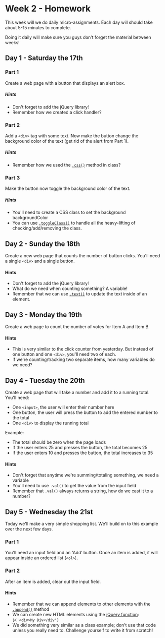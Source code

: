 # Week 2 - Homework

This week will we do daily micro-assignments.
Each day will should take about 5-15 minutes to complete.

Doing it daily will make sure you guys don't forget the material between weeks!

## Day 1 - Saturday the 17th

### Part 1
Create a web page with a button that displays an alert box.

##### Hints
- Don't forget to add the jQuery library!
- Remember how we created a click handler?

### Part 2
Add a `<div>` tag with some text.  Now make the button change the background color of the text (get rid of the alert from Part 1).

##### Hints
- Remember how we used the [`.css()`](http://api.jquery.com/css/) method in class?

### Part 3
Make the button now toggle the background color of the text.
##### Hints
- You'll need to create a CSS class to set the background backgroundColor
- You can use [`.toggleClass()`](http://api.jquery.com/toggleclass/) to handle all the heavy-lifting of checking/add/removing the class.

## Day 2 - Sunday the 18th

Create a new web page that counts the number of button clicks.
You'll need a single `<div>` and a single button.

#### Hints
- Don't forget to add the jQuery library!
- What do we need when counting something? A variable!
- Remember that we can use [`.text()`](https://www.w3schools.com/jquery/html_text.asp) to update the text inside of an element.

## Day 3 - Monday the 19th

Create a web page to count the number of votes for Item A and Item B.
#### Hints
- This is very similar to the click counter from yesterday.  But instead of one button and one `<div>`, you'll need two of each.
- If we're counting/tracking two separate items, how many variables do we need?

## Day 4 - Tuesday the 20th
Create a web page that will take a number and add it to a running total.  You'll need:
- One `<input>`, the user will enter their number here
- One button, the user will press the button to add the entered number to the total
- One `<div>` to display the running total

Example:
- The total should be zero when the page loads
- If the user enters 25 and presses the button, the total becomes 25
- If the user enters 10 and presses the button, the total increases to 35

#### Hints
- Don't forget that anytime we're summing/totaling something, we need a variable
- You'll need to use `.val()` to get the value from the input field
- Remember that `.val()` always returns a string, how do we cast it to a number?

## Day 5 - Wednesday the 21st
Today we'll make a very simple shopping list.  We'll build on to this example over the next few days.

### Part 1
You'll need an input field and an 'Add' button.  Once an item is added, it will appear inside an ordered list (`<ol>`).

### Part 2
After an item is added, clear out the input field.

#### Hints
- Remember that we can append elements to other elements with the [`.append()`](https://www.w3schools.com/jquery/html_append.asp) method
- We can create new HTML elements using the [jQuery function](http://api.jquery.com/jQuery/#jQuery2): `$('<div>My Div</div')`
- We did something very similar as a class example; don't use that code unless you really need to.  Challenge yourself to write it from scratch!
